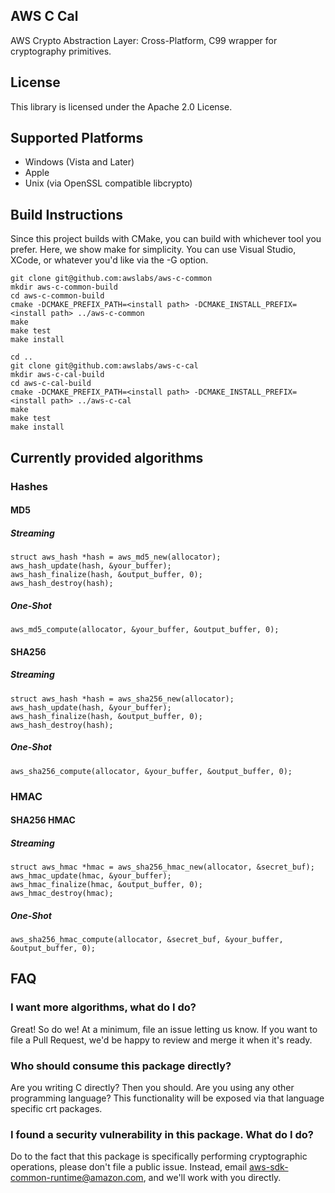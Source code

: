 ## AWS C Cal

AWS Crypto Abstraction Layer: Cross-Platform, C99 wrapper for cryptography primitives.

## License

This library is licensed under the Apache 2.0 License.

## Supported Platforms
* Windows (Vista and Later)
* Apple
* Unix (via OpenSSL compatible libcrypto)

## Build Instructions
Since this project builds with CMake, you can build with whichever tool you prefer. Here, we show make for simplicity. You can
use Visual Studio, XCode, or whatever you'd like via the -G option.

```
git clone git@github.com:awslabs/aws-c-common
mkdir aws-c-common-build
cd aws-c-common-build
cmake -DCMAKE_PREFIX_PATH=<install path> -DCMAKE_INSTALL_PREFIX=<install path> ../aws-c-common
make
make test
make install

cd ..
git clone git@github.com:awslabs/aws-c-cal
mkdir aws-c-cal-build
cd aws-c-cal-build
cmake -DCMAKE_PREFIX_PATH=<install path> -DCMAKE_INSTALL_PREFIX=<install path> ../aws-c-cal
make
make test
make install
````

## Currently provided algorithms

### Hashes
#### MD5
##### Streaming
````
struct aws_hash *hash = aws_md5_new(allocator);
aws_hash_update(hash, &your_buffer);
aws_hash_finalize(hash, &output_buffer, 0);
aws_hash_destroy(hash);
````

##### One-Shot
````
aws_md5_compute(allocator, &your_buffer, &output_buffer, 0);
````

#### SHA256
##### Streaming
````
struct aws_hash *hash = aws_sha256_new(allocator);
aws_hash_update(hash, &your_buffer);
aws_hash_finalize(hash, &output_buffer, 0);
aws_hash_destroy(hash);
````

##### One-Shot
````
aws_sha256_compute(allocator, &your_buffer, &output_buffer, 0);
````

### HMAC
#### SHA256 HMAC
##### Streaming
````
struct aws_hmac *hmac = aws_sha256_hmac_new(allocator, &secret_buf);
aws_hmac_update(hmac, &your_buffer);
aws_hmac_finalize(hmac, &output_buffer, 0);
aws_hmac_destroy(hmac);
````

##### One-Shot
````
aws_sha256_hmac_compute(allocator, &secret_buf, &your_buffer, &output_buffer, 0);
````

## FAQ
### I want more algorithms, what do I do?
Great! So do we! At a minimum, file an issue letting us know. If you want to file a Pull Request, we'd be happy to review and merge it when it's ready.
### Who should consume this package directly?
Are you writing C directly? Then you should.
Are you using any other programming language? This functionality will be exposed via that language specific crt packages.
### I found a security vulnerability in this package. What do I do?
Do to the fact that this package is specifically performing cryptographic operations, please don't file a public issue. Instead, email aws-sdk-common-runtime@amazon.com, and we'll work with you directly.

